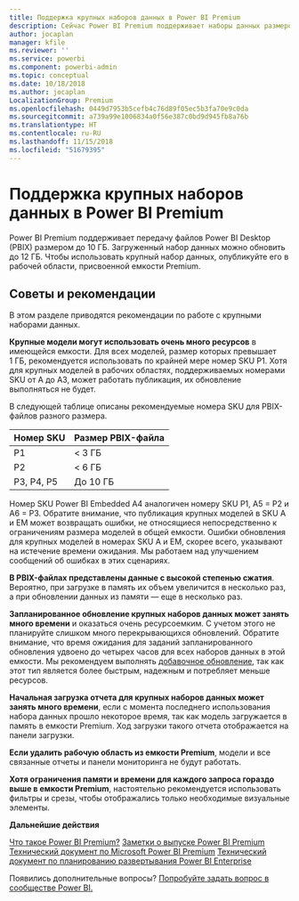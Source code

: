```yaml
---
title: Поддержка крупных наборов данных в Power BI Premium
description: Сейчас Power BI Premium поддерживает наборы данных размером до 10 ГБ.
author: jocaplan
manager: kfile
ms.reviewer: ''
ms.service: powerbi
ms.component: powerbi-admin
ms.topic: conceptual
ms.date: 10/18/2018
ms.author: jocaplan
LocalizationGroup: Premium
ms.openlocfilehash: 0449d7953b5cefb4c76d89f05ec5b3fa70e9c0da
ms.sourcegitcommit: a739a99e1006834a0f56e387c0bd9d945fb8a76b
ms.translationtype: HT
ms.contentlocale: ru-RU
ms.lasthandoff: 11/15/2018
ms.locfileid: "51679395"
---
```

# <a name="power-bi-premium-support-for-large-datasets"></a>Поддержка крупных наборов данных в Power BI Premium

Power BI Premium поддерживает передачу файлов Power BI Desktop (PBIX) размером до 10 ГБ. Загруженный набор данных можно обновить до 12 ГБ. Чтобы использовать крупный набор данных, опубликуйте его в рабочей области, присвоенной емкости Premium.
 
## <a name="best-practices"></a>Советы и рекомендации

В этом разделе приводятся рекомендации по работе с крупными наборами данных.

**Крупные модели могут использовать очень много ресурсов** в имеющейся емкости. Для всех моделей, размер которых превышает 1 ГБ, рекомендуется использовать по крайней мере номер SKU P1. Хотя для крупных моделей в рабочих областях, поддерживаемых номерами SKU от A до A3, может работать публикация, их обновление выполняться не будет.

В следующей таблице описаны рекомендуемые номера SKU для PBIX-файлов разного размера.

   |Номер SKU  |Размер PBIX-файла   |
   |---------|---------|
   |P1    | < 3 ГБ        |
   |P2    | < 6 ГБ        |
   |P3, P4, P5    | До 10 ГБ   |

Номер SKU Power BI Embedded A4 аналогичен номеру SKU P1, A5 = P2 и A6 = P3. Обратите внимание, что публикация крупных моделей в SKU A и EM может возвращать ошибки, не относящиеся непосредственно к ограничениям размера моделей в общей емкости. Ошибки обновления для крупных моделей в номерах SKU A и EM, скорее всего, указывают на истечение времени ожидания. Мы работаем над улучшением сообщений об ошибках в этих сценариях.

**В PBIX-файлах представлены данные с высокой степенью сжатия**. Вероятно, при загрузке в память их объем увеличится в несколько раз, а при обновлении данных из памяти — еще в несколько раз.

**Запланированное обновление крупных наборов данных может занять много времени** и оказаться очень ресурсоемким. С учетом этого не планируйте слишком много перекрывающихся обновлений. Обратите внимание, что время ожидания для заданий запланированного обновления удвоено до четырех часов для всех наборов данных в этой емкости. Мы рекомендуем выполнять [добавочное обновление](service-premium-incremental-refresh.md), так как этот тип является более быстрым, надежным и потребляет меньше ресурсов.

**Начальная загрузка отчета для крупных наборов данных может занять много времени**, если с момента последнего использования набора данных прошло некоторое время, так как модель загружается в память в емкости Premium. Ход загрузки такого отчета отображается на панели загрузки.

**Если удалить рабочую область из емкости Premium**, модели и все связанные отчеты и панели мониторинга не будут работать.

**Хотя ограничения памяти и времени для каждого запроса гораздо выше в емкости Premium**, настоятельно рекомендуется использовать фильтры и срезы, чтобы отображались только необходимые визуальные элементы.

**Дальнейшие действия**

[Что такое Power BI Premium?](service-premium.md)
[Заметки о выпуске Power BI Premium](service-premium-release-notes.md)
[Технический документ по Microsoft Power BI Premium](https://aka.ms/pbipremiumwhitepaper)
[Технический документ по планированию развертывания Power BI Enterprise](https://aka.ms/pbienterprisedeploy)

Появились дополнительные вопросы? [Попробуйте задать вопрос в сообществе Power BI.](https://community.powerbi.com/)
